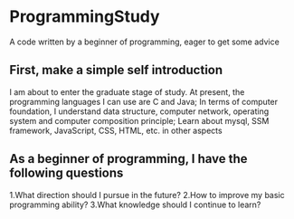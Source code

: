 # ProgrammingStudy
A code written by a beginner of programming, eager to get some advice
## First, make a simple self introduction
I am about to enter the graduate stage of study. At present, the programming languages I can use are C and Java; In terms of computer foundation, I understand data structure, computer network, operating system and computer composition principle; Learn about mysql, SSM framework, JavaScript, CSS, HTML, etc. in other aspects
## As a beginner of programming, I have the following questions
1.What direction should I pursue in the future?
2.How to improve my basic programming ability?
3.What knowledge should I continue to learn?
